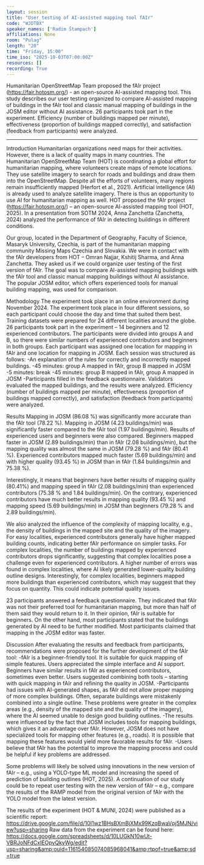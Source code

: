 ```yaml
---
layout: session
title: "User testing of AI-assisted mapping tool fAIr"
code: "WJDTBX"
speaker_names: ['Radim Štampach']
affiliations: None
room: "Pulag"
length: "20"
time: "Friday, 15:00"
time_iso: "2025-10-03T07:00:00Z"
resources: []
recording: True
---
```


Humanitarian OpenStreetMap Team proposed the fAIr project (https://fair.hotosm.org/) - an open-source AI-assisted mapping tool. This study describes our user testing organized to compare AI-assisted mapping of buildings in the fAIr tool and classic manual mapping of buildings in the JOSM editor without AI assistance. 26 participants took part in the experiment. Efficiency (number of buildings mapped per minute), effectiveness (proportion of buildings mapped correctly), and satisfaction (feedback from participants) were analyzed.

<hr>

Introduction 
Humanitarian organizations need maps for their activities. However, there is a lack of quality maps in many countries. The Humanitarian OpenStreetMap Team (HOT) is coordinating a global effort for humanitarian mapping, where volunteers create maps of remote locations. They use satellite imagery to search for roads and buildings and draw them into the OpenStreetMap. Despite all the efforts of volunteers, many regions remain insufficiently mapped (Herfort et al., 2021). Artificial intelligence (AI) is already used to analyze satellite imagery. There is thus an opportunity to use AI for humanitarian mapping as well. HOT proposed the fAIr project (https://fair.hotosm.org/) – an open-source AI-assisted mapping tool (HOT, 2025). In a presentation from SOTM 2024, Anna Zanchetta (Zanchetta, 2024) analyzed the performance of fAIr in detecting buildings in different conditions. 

Our group, located in the Department of Geography, Faculty of Science, Masaryk University, Czechia, is part of the humanitarian mapping community Missing Maps Czechia and Slovakia. We were in contact with the fAIr developers from HOT – Omran Najjar, Kshitij Sharma, and Anna Zanchetta. They asked us if we could organize user testing of the first version of fAIr. The goal was to compare AI-assisted mapping buildings with the fAIr tool and classic manual mapping buildings without AI assistance. The popular JOSM editor, which offers experienced tools for manual building mapping, was used for comparison.

Methodology 
The experiment took place in an online environment during November 2024. The experiment took place in four different sessions, so each participant could choose the day and time that suited them best. Training datasets were prepared for 24 different localities around the globe. 26 participants took part in the experiment – 14 beginners and 12 experienced contributors. The participants were divided into groups A and B, so there were similar numbers of experienced contributors and beginners in both groups. Each participant was assigned one location for mapping in fAIr and one location for mapping in JOSM. Each session was structured as follows: 
-An explanation of the rules for correctly and incorrectly mapped buildings. 
-45 minutes: group A mapped in fAIr, group B mapped in JOSM 
-5 minutes: break
-45 minutes: group B mapped in fAIr, group A mapped in JOSM 
-Participants filled in the feedback questionnaire. 
Validators evaluated the mapped buildings, and the results were analyzed. Efficiency (number of buildings mapped per minute), effectiveness (proportion of buildings mapped correctly), and satisfaction (feedback from participants) were analyzed.

Results
Mapping in JOSM (86.08 %) was significantly more accurate than the fAIr tool (78.22 %).  Mapping in JOSM (4.23 buildings/min) was significantly faster compared to the fAIr tool (1.97 buildings/min).
Results of experienced users and beginners were also compared. Beginners mapped faster in JOSM (2.89 buildings/min) than in fAIr (2.08 buildings/min), but the mapping quality was almost the same in JOSM (79.28 %) and fAIr (80.41 %). Experienced contributors mapped much faster (5.69 buildings/min) and with higher quality (93.45 %) in JOSM than in fAIr (1.84 buildings/min and 75.38 %).

Interestingly, it means that beginners have better results of mapping quality (80.41%) and mapping speed in fAIr (2.08 buildings/min) than experienced contributors (75.38 % and 1.84 buildings/min). On the contrary, experienced contributors have much better results in mapping quality (93.45 %) and mapping speed (5.69 buildings/min) in JOSM than beginners (79.28 % and 2.89 buildings/min).

We also analyzed the influence of the complexity of mapping locality, e.g., the density of buildings in the mapped site and the quality of the imagery. For easy localities, experienced contributors generally have higher mapped building counts, indicating better fAIr performance on simpler tasks. For complex localities, the number of buildings mapped by experienced contributors drops significantly, suggesting that complex localities pose a challenge even for experienced contributors. A higher number of errors was found in complex localities, where AI likely generated lower-quality building outline designs. Interestingly, for complex localities, beginners mapped more buildings than experienced contributors, which may suggest that they focus on quantity. This could indicate potential quality issues.

23 participants answered a feedback questionnaire. They indicated that fAIr was not their preferred tool for humanitarian mapping, but more than half of them said they would return to it. In their opinion, fAIr is suitable for beginners. On the other hand, most participants stated that the buildings generated by AI need to be further modified. Most participants claimed that mapping in the JOSM editor was faster.

Discussion 
After evaluating the results and feedback from participants, recommendations were proposed for the further development of the fAIr tool:
-fAIr is a beginner-friendly tool. It is suitable for quick mapping of simple features. Users appreciated the simple interface and AI support. Beginners have similar results in fAIr as experienced contributors, sometimes even better. Users suggested combining both tools – starting with quick mapping in fAIr and refining the quality in JOSM. 
-Participants had issues with AI-generated shapes, as fAIr did not allow proper mapping of more complex buildings. Often, separate buildings were mistakenly combined into a single outline. These problems were greater in the complex areas (e.g., density of the mapped site and the quality of the imagery), where the AI seemed unable to design good building outlines. 
-The results were influenced by the fact that JOSM includes tools for mapping buildings, which gives it an advantage over fAIr. However, JOSM does not have specialized tools for mapping other features (e.g., roads). It is possible that mapping these features would yield more favorable results for fAIr. 
-Users believe that fAIr has the potential to improve the mapping process and could be helpful if key problems are addressed. 

Some problems will likely be solved using innovations in the new version of fAIr – e.g., using a YOLO-type ML model and increasing the speed of prediction of building outlines (HOT, 2025). A continuation of our study could be to repeat user testing with the new version of fAIr – e.g., compare the results of the RAMP model from the original version of fAIr with the YOLO model from the latest version.

The results of the experiment (HOT &amp; MUNI, 2024) were published as a scientific report: 
https://drive.google.com/file/d/10I1wz1BHsBXmBjXMx99KzqBwaVpj5MJN/view?usp=sharing 
Raw data from the experiment can be found here: 
https://docs.google.com/spreadsheets/d/10LUGkN10wUt-VBRJoNFdCxIEOpvQkyWg/edit?usp=sharing&amp;ouid=116154085074085968041&amp;rtpof=true&amp;sd=true

